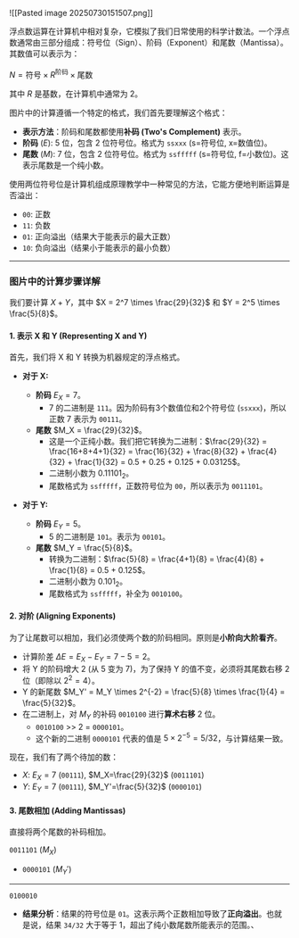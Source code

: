 ![[Pasted image 20250730151507.png]]

浮点数运算在计算机中相对复杂，它模拟了我们日常使用的科学计数法。一个浮点数通常由三部分组成：符号位（Sign）、阶码（Exponent）和尾数（Mantissa）。其数值可以表示为：

$N = \text{符号} \times R^{\text{阶码}} \times \text{尾数}$

其中 $R$ 是基数，在计算机中通常为 2。

图片中的计算遵循一个特定的格式，我们首先要理解这个格式：

*   **表示方法**：阶码和尾数都使用**补码 (Two's Complement)** 表示。
*   **阶码** ($E$): 5 位，包含 2 位符号位。格式为 `ssxxx` (s=符号位, x=数值位)。
*   **尾数** ($M$): 7 位，包含 2 位符号位。格式为 `ssfffff` (s=符号位, f=小数位)。这表示尾数是一个纯小数。

使用两位符号位是计算机组成原理教学中一种常见的方法，它能方便地判断运算是否溢出：
*   `00`: 正数
*   `11`: 负数
*   `01`: 正向溢出（结果大于能表示的最大正数）
*   `10`: 负向溢出（结果小于能表示的最小负数）

---

### 图片中的计算步骤详解

我们要计算 $X + Y$，其中 $X = 2^7 \times \frac{29}{32}$ 和 $Y = 2^5 \times \frac{5}{8}$。

#### 1. 表示 X 和 Y (Representing X and Y)

首先，我们将 X 和 Y 转换为机器规定的浮点格式。

*   **对于 X:**
    *   **阶码** $E_X = 7$。
        *   7 的二进制是 `111`。因为阶码有3个数值位和2个符号位 (`ssxxx`)，所以正数 7 表示为 `00111`。
    *   **尾数** $M_X = \frac{29}{32}$。
        *   这是一个正纯小数。我们把它转换为二进制：$\frac{29}{32} = \frac{16+8+4+1}{32} = \frac{16}{32} + \frac{8}{32} + \frac{4}{32} + \frac{1}{32} = 0.5 + 0.25 + 0.125 + 0.03125$。
        *   二进制小数为 $0.11101_2$。
        *   尾数格式为 `ssfffff`，正数符号位为 `00`，所以表示为 `0011101`。

*   **对于 Y:**
    *   **阶码** $E_Y = 5$。
        *   5 的二进制是 `101`。表示为 `00101`。
    *   **尾数** $M_Y = \frac{5}{8}$。
        *   转换为二进制：$\frac{5}{8} = \frac{4+1}{8} = \frac{4}{8} + \frac{1}{8} = 0.5 + 0.125$。
        *   二进制小数为 $0.101_2$。
        *   尾数格式为 `ssfffff`，补全为 `0010100`。

#### 2. 对阶 (Aligning Exponents)

为了让尾数可以相加，我们必须使两个数的阶码相同。原则是**小阶向大阶看齐**。

*   计算阶差 $\Delta E = E_X - E_Y = 7 - 5 = 2$。
*   将 Y 的阶码增大 2 (从 5 变为 7)，为了保持 Y 的值不变，必须将其尾数右移 2 位（即除以 $2^2=4$）。
*   Y 的新尾数 $M_Y' = M_Y \times 2^{-2} = \frac{5}{8} \times \frac{1}{4} = \frac{5}{32}$。
*   在二进制上，对 $M_Y$ 的补码 `0010100` 进行**算术右移** 2 位。
    *   `0010100` >> 2 = `0000101`。
    *   这个新的二进制 `0000101` 代表的值是 $5 \times 2^{-5} = 5/32$，与计算结果一致。

现在，我们有了两个待加的数：
*   $X$: $E_X=7$ (`00111`), $M_X=\frac{29}{32}$ (`0011101`)
*   $Y$: $E_Y=7$ (`00111`), $M_Y'=\frac{5}{32}$ (`0000101`)

#### 3. 尾数相加 (Adding Mantissas)

直接将两个尾数的补码相加。

  `0011101`  ($M_X$)
+ `0000101`  ($M_Y'$)
-----------------
  `0100010`

*   **结果分析**：结果的符号位是 `01`。这表示两个正数相加导致了**正向溢出**。也就是说，结果 `34/32` 大于等于 1，超出了纯小数尾数所能表示的范围。、
